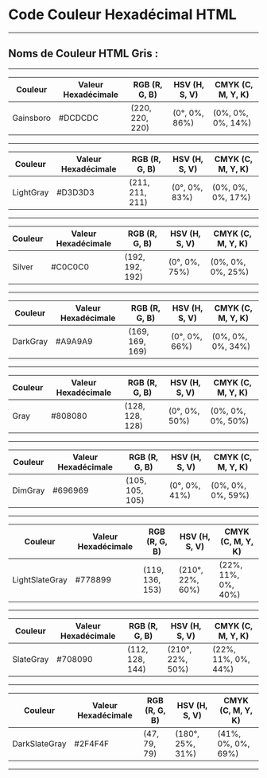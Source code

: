 # **Code Couleur Hexadécimal HTML**

---

## **Noms de Couleur HTML Gris :**

---

| Couleur   | Valeur Hexadécimale | RGB (R, G, B)   | HSV (H, S, V)      | CMYK (C, M, Y, K)  |
|-----------|----------------------|-----------------|---------------------|--------------------|
| Gainsboro | #DCDCDC              | (220, 220, 220) | (0°, 0%, 86%)      | (0%, 0%, 0%, 14%) |

---

| Couleur    | Valeur Hexadécimale | RGB (R, G, B)   | HSV (H, S, V)      | CMYK (C, M, Y, K)  |
|------------|----------------------|-----------------|---------------------|--------------------|
| LightGray  | #D3D3D3              | (211, 211, 211) | (0°, 0%, 83%)      | (0%, 0%, 0%, 17%) |

---

| Couleur | Valeur Hexadécimale | RGB (R, G, B)   | HSV (H, S, V)      | CMYK (C, M, Y, K)  |
|---------|----------------------|-----------------|---------------------|--------------------|
| Silver  | #C0C0C0              | (192, 192, 192) | (0°, 0%, 75%)      | (0%, 0%, 0%, 25%) |

---

| Couleur  | Valeur Hexadécimale | RGB (R, G, B)   | HSV (H, S, V)      | CMYK (C, M, Y, K)  |
|----------|----------------------|-----------------|---------------------|--------------------|
| DarkGray | #A9A9A9              | (169, 169, 169) | (0°, 0%, 66%)      | (0%, 0%, 0%, 34%) |

---

| Couleur | Valeur Hexadécimale | RGB (R, G, B)   | HSV (H, S, V)      | CMYK (C, M, Y, K)  |
|---------|----------------------|-----------------|---------------------|--------------------|
| Gray    | #808080              | (128, 128, 128) | (0°, 0%, 50%)      | (0%, 0%, 0%, 50%) |

---

| Couleur | Valeur Hexadécimale | RGB (R, G, B)   | HSV (H, S, V)      | CMYK (C, M, Y, K)  |
|---------|----------------------|-----------------|---------------------|--------------------|
| DimGray | #696969              | (105, 105, 105) | (0°, 0%, 41%)      | (0%, 0%, 0%, 59%) |

---

| Couleur         | Valeur Hexadécimale | RGB (R, G, B)   | HSV (H, S, V)      | CMYK (C, M, Y, K)  |
|-----------------|----------------------|-----------------|---------------------|--------------------|
| LightSlateGray | #778899              | (119, 136, 153) | (210°, 22%, 60%)  | (22%, 11%, 0%, 40%) |

---

| Couleur   | Valeur Hexadécimale | RGB (R, G, B)   | HSV (H, S, V)       | CMYK (C, M, Y, K)   |
|-----------|----------------------|-----------------|----------------------|---------------------|
| SlateGray | #708090              | (112, 128, 144) | (210°, 22%, 50%)   | (22%, 11%, 0%, 44%) |

---

| Couleur         | Valeur Hexadécimale | RGB (R, G, B)   | HSV (H, S, V)       | CMYK (C, M, Y, K)   |
|-----------------|----------------------|-----------------|----------------------|---------------------|
| DarkSlateGray  | #2F4F4F              | (47, 79, 79)    | (180°, 25%, 31%)   | (41%, 0%, 0%, 69%) |

---

